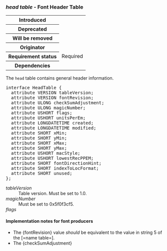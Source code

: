 <h3 id="cmap"><dfn>head table</dfn> - Font Header Table</h3>

<table>
    <tr><th>Introduced</th> <td> </td> </tr>
    <tr><th>Deprecated</th> <td> </td> </tr>
    <tr><th>Will be removed</th> <td> </td> </tr>
    <tr><th>Originator</th> <td> </td> </tr>
    <tr><th>Requirement status</th> <td> Required </td> </tr>
    <tr><th>Dependencies</th> <td> </td> </tr>
</table>

The `head` table contains general header information.

<pre class="idl">
interface HeadTable {
  attribute VERSION tableVersion;
  attribute VERSION fontRevision;
  attribute ULONG checkSumAdjustment;
  attribute ULONG magicNumber;
  attribute USHORT flags;
  attribute USHORT unitsPerEm;
  attribute LONGDATETIME created;
  attribute LONGDATETIME modified;
  attribute SHORT xMin;
  attribute SHORT yMin;
  attribute SHORT xMax;
  attribute SHORT yMax;
  attribute USHORT macStyle;
  attribute USHORT lowestRecPPEM;
  attribute SHORT fontDirectionHint;
  attribute SHORT indexToLocFormat;
  attribute SHORT unused;
};
</pre>

<dl dfn-type=attribute dfn-for=HeadTable>
    <dt><dfn>tableVersion</dfn></dt>
    <dd>Table version. Must be set to 1.0.</dd>
    <dt><dfn>magicNumber</dfn></dt>
    <dd>Must be set to 0x5f0f3cf5.</dd>
    <dt><dfn>flags</dfn></dt>
    <dd>
</dl>

<h4 id="head.in-prod">Implementation notes for font producers</h4>

* The {fontRevision} value *should* be equivalent to the value in string 5 of the [=name table=].
* The {checkSumAdjustment}

